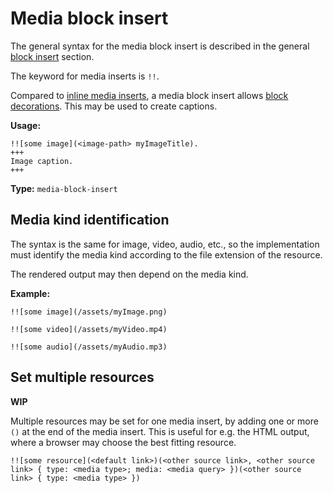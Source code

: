 # Media block insert

The general syntax for the media block insert is described in the general [block insert](/markup/blocks/inserts/README) section.

The keyword for media inserts is `!!`.

Compared to [inline media inserts](/markup/inlines/boxes/inserts/inline-media-insert), a media block insert allows [block decorations](/markup/decorators/block-decoration). This may be used to create captions.

**Usage:**

```
!![some image](<image-path> myImageTitle).
+++
Image caption.
+++
```

**Type:** `media-block-insert`

## Media kind identification

The syntax is the same for image, video, audio, etc., so the implementation must identify the media kind according to the file extension of the resource.

The rendered output may then depend on the media kind.

**Example:**

```
!![some image](/assets/myImage.png)

!![some video](/assets/myVideo.mp4)

!![some audio](/assets/myAudio.mp3)
```

## Set multiple resources

**WIP**

Multiple resources may be set for one media insert, by adding one or more `()` at the end of the media insert.
This is useful for e.g. the HTML output, where a browser may choose the best fitting resource.

```
!![some resource](<default link>)(<other source link>, <other source link> { type: <media type>; media: <media query> })(<other source link> { type: <media type> })
```
